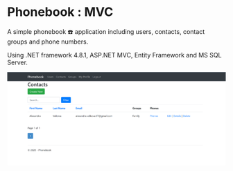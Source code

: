 # Phonebook : MVC

A simple phonebook ☎️ application including users, contacts, contact groups and phone numbers.

Using .NET framework 4.8.1, ASP.NET MVC, Entity Framework and MS SQL Server.

![Snapshot](phonebook.png)
